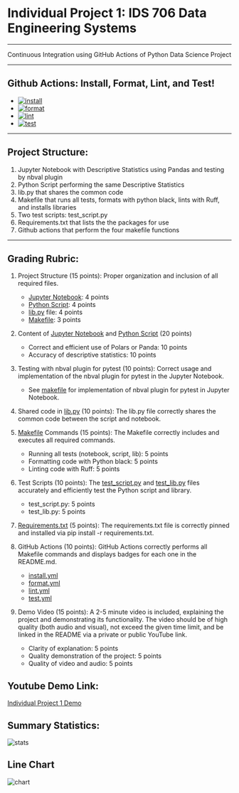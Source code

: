 # Individual Project 1: IDS 706 Data Engineering Systems
---
Continuous Integration using GitHub Actions of Python Data Science Project

---
## Github Actions: Install, Format, Lint, and Test!
* [![install](https://github.com/LGrella/LGrella-IndividualProject1/actions/workflows/install.yml/badge.svg)](https://github.com/LGrella/LGrella-IndividualProject1/actions/workflows/install.yml)
* [![format](https://github.com/LGrella/LGrella-IndividualProject1/actions/workflows/format.yml/badge.svg)](https://github.com/LGrella/LGrella-IndividualProject1/actions/workflows/format.yml)
* [![lint](https://github.com/LGrella/LGrella-IndividualProject1/actions/workflows/lint.yml/badge.svg)](https://github.com/LGrella/LGrella-IndividualProject1/actions/workflows/lint.yml)
* [![test](https://github.com/LGrella/LGrella-IndividualProject1/actions/workflows/test.yml/badge.svg)](https://github.com/LGrella/LGrella-IndividualProject1/actions/workflows/test.yml)
---

## Project Structure:

1. Jupyter Notebook with Descriptive Statistics using Pandas and testing by nbval plugin
2. Python Script performing the same Descriptive Statistics
3. lib.py that shares the common code
4. Makefile that runs all tests, formats with python black, lints with Ruff, and installs libraries
5. Two test scripts: test_script.py
6. Requirements.txt that lists the the packages for use
7. Github actions that perform the four makefile functions

---

## Grading Rubric:
1. Project Structure (15 points): Proper organization and inclusion of all required files.
    * [Jupyter Notebook](Descriptive_Statistics.ipynb): 4 points
    * [Python Script](main.py): 4 points
    * [lib.py](lib.py) file: 4 points
    * [Makefile](makefile): 3 points

2. Content of [Jupyter Notebook](Descriptive_Statistics.ipynb) and [Python Script](main.py) (20 points)
    * Correct and efficient use of Polars or Panda: 10 points
    * Accuracy of descriptive statistics: 10 points

3. Testing with nbval plugin for pytest (10 points): Correct usage and implementation of the nbval plugin for pytest in the Jupyter Notebook.
    * See [makefile](makefile) for implementation of nbval plugin for pytest in Jupyter Notebook.

4. Shared code in [lib.py](lib.py) (10 points): The lib.py file correctly shares the common code between the script and notebook.

5. [Makefile](makefile) Commands (15 points): The Makefile correctly includes and executes all required commands.
    * Running all tests (notebook, script, lib): 5 points
    * Formatting code with Python black: 5 points
    * Linting code with Ruff: 5 points

6. Test Scripts (10 points): The [test_script.py](test_script.py) and [test_lib.py](test_lib.py) files accurately and efficiently test the Python script and library.
    * test_script.py: 5 points
    * test_lib.py: 5 points

7. [Requirements.txt](requirements.txt) (5 points): The requirements.txt file is correctly pinned and installed via pip install -r requirements.txt.

8. GitHub Actions (10 points): GitHub Actions correctly performs all Makefile commands and displays badges for each one in the README.md.
   * [install.yml](.github/workflows/install.yml)
   * [format.yml](.github/workflows/format.yml)
   * [lint.yml](.github/workflows/lint.yml)
   * [test.yml](.github/workflows/test.yml)

9. Demo Video (15 points): A 2-5 minute video is included, explaining the project and demonstrating its functionality. The video should be of high quality (both audio and visual), not exceed the given time limit, and be linked in the README via a private or public YouTube link.
    * Clarity of explanation: 5 points
    * Quality demonstration of the project: 5 points
    * Quality of video and audio: 5 points
      
## Youtube Demo Link:

[Individual Project 1 Demo](https://www.youtube.com/watch?v=hSVbEFGh5jw)

## Summary Statistics:
![stats](sumstats.png)

## Line Chart
![chart](SPY_Closing.png)
